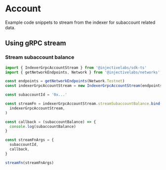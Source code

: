 # Account

Example code snippets to stream from the indexer for subaccount related data.

## Using gRPC stream

### Stream subaccount balance

```ts
import { IndexerGrpcAccountStream } from '@injectivelabs/sdk-ts'
import { getNetworkEndpoints, Network } from '@injectivelabs/networks'

const endpoints = getNetworkEndpoints(Network.Testnet)
const indexerGrpcAccountStream = new IndexerGrpcAccountStream(endpoints.indexer)

const subaccountId = '0x...'

const streamFn = indexerGrpcAccountStream.streamSubaccountBalance.bind(
  indexerGrpcAccountStream,
)

const callback = (subaccountBalance) => {
  console.log(subaccountBalance)
}

const streamFnArgs = {
  subaccountId,
  callback,
}

streamFn(streamFnArgs)
```
